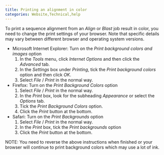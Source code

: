 ```yaml
---
title: Printing an alignment in color
categories: Website,Technical,help
---
```


To print a sequence alignment from an *Align* or *Blast* job result in color, you need to change the print settings of your browser. Note that specific details may vary between different browser and operating system versions.

-   Microsoft Internet Explorer: Turn on the *Print background colors and images* option
    1.  In the *Tools* menu, click *Internet Options* and then click the *Advanced* tab.
    2.  In the *Settings* box under *Printing*, tick the *Print background colors* option and then click *OK*.
    3.  Select *File* / *Print* in the normal way.
-   Firefox: Turn on the *Print Background Colors* option
    1.  Select *File* / *Print* in the normal way.
    2.  In the *Print* box, look for the subheading *Appearance* or select the *Options* tab.
    3.  Tick the *Print Background Colors* option.
    4.  Click the *Print* button at the bottom.
-   Safari: Turn on the *Print Backgrounds* option
    1.  Select *File* / *Print* in the normal way.
    2.  In the *Print* box, tick the *Print backgrounds* option
    3.  Click the *Print* button at the bottom.

NOTE: You need to reverse the above instructions when finished or your browser will continue to print background colors which may use a lot of ink.
